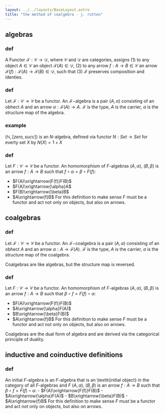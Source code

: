 ```yaml
---
layout: ../../layouts/BaseLayout.astro
title: "the method of coalgebra - j. rutten"
---
```


## algebras

### def
A Functor $\mathcal{F}: \mathcal{C} \rightarrow \mathcal{D}$, where $\mathcal{C}$ and $\mathcal{D}$ are categories, 
assigns (1) to any object $A\in \mathcal{C}$ an object $\mathcal{F}(A)\in \mathcal{D}$, (2) to any arrow $f:A\rightarrow B\in \mathcal{C}$ an 
arrow $\mathcal{F}(f) : \mathcal{F}(A) \rightarrow \mathcal{F}(B) \in \mathcal{D}$, such that (3) $\mathcal{F}$ preserves composition and identies. 

### def
Let $\mathcal{F}: \mathcal{C} \rightarrow \mathcal{C}$ be a functor. An $\mathcal{F}-$algebra is a pair $(A,\alpha)$ consisting of an obhect $A$ and an arrow  $\alpha:\mathcal{F}(A)\rightarrow A$. $\mathcal{F}$ is the type, $A$ is the carrier, $\alpha$ is the structure map of the algebra.

### example
$(\mathbb{N}, [zero, succ])$ is an $N$-algebra, defined via functor $N:Set\rightarrow Set$ for everty set $X$ by $N(X)=1+X$

### def
Let $F: \mathcal{C} \rightarrow \mathcal{C}$ be a functor. 
An homomorphism of $F$-algebras $(A,\alpha)$, $(B,\beta)$ is an arrow $f:A\rightarrow B$ such that $f\circ \alpha = \beta\circ F(f)$:
- $F(A)\xrightarrow{F(f)}F(B)$
- $F(A)\xrightarrow{\alpha}A$
- $F(B)\xrightarrow{\beta}B$
- $A\xrightarrow{f}B$
For this definition to make sense $F$ must be a functor and act not only on objects, but also on arrows.

## coalgebras

### def
Let $\mathcal{F}: \mathcal{C} \rightarrow \mathcal{C}$ be a functor. An $\mathcal{F}-$coalgebra is a pair $(A,\alpha)$ consisting of an obhect $A$ and an arrow 
$\alpha:A\rightarrow \mathcal{F}(A)$. $\mathcal{F}$ is the type, $A$ is the carrier, $\alpha$ is the structure map of the coalgebra.

Coalgebras are like algebras, but the structure map is reversed.

### def
Let $F: \mathcal{C} \rightarrow \mathcal{C}$ be a functor. 
An homomorphism of $F$-algebras $(A,\alpha)$, $(B,\beta)$ is an arrow $f:A\rightarrow B$ such that $\beta\circ f = F(f)\circ \alpha$:
- $F(A)\xrightarrow{F(f)}F(B)$
- $A\xrightarrow{\alpha}F(A)$
- $B\xrightarrow{\beta}F(B)$
- $A\xrightarrow{f}B$
For this definition to make sense $F$ must be a functor and act not only on objects, but also on arrows.

Coalgebras are the dual form of algebra and are derived via the categorical principle of duality.

## inductive and coinductive definitions

### def
An initial $F$-algebra is an $F$-algebra that is an \textit{initial object} in the category of all $F$-algebras and $F$ $(A,\alpha)$, $(B,\beta)$ is an arrow $f:A\rightarrow B$ such that $\beta\circ f = F(f)\circ \alpha$:
    - $F(A)\xrightarrow{F(f)}F(B)$
    - $A\xrightarrow{\alpha}F(A)$
    - $B\xrightarrow{\beta}F(B)$
    - $A\xrightarrow{f}B$
For this definition to make sense $F$ must be a functor and act not only on objects, but also on arrows.
